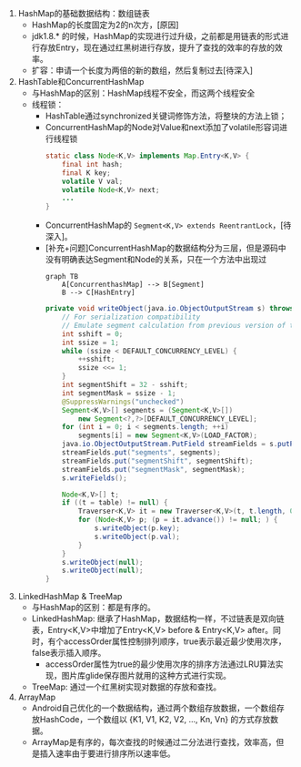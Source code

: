 1. HashMap的基础数据结构：数组链表
    * HashMap的长度固定为2的n次方，[原因]
    * jdk1.8.* 的时候，HashMap的实现进行过升级，之前都是用链表的形式进行存放Entry，现在通过红黑树进行存放，提升了查找的效率的存放的效率。
    * 扩容：申请一个长度为两倍的新的数组，然后复制过去[待深入]
2. HashTable和ConcurrentHashMap
    * 与HashMap的区别：HashMap线程不安全，而这两个线程安全
    * 线程锁：
        * HashTable通过synchronized关键词修饰方法，将整块的方法上锁；
        * ConcurrentHashMap的Node对Value和next添加了volatile形容词进行线程锁
            ``` java
            static class Node<K,V> implements Map.Entry<K,V> {
                final int hash;
                final K key;
                volatile V val;
                volatile Node<K,V> next;
                ...
            }

            ```
        * ConcurrentHashMap的 ``` Segment<K,V> extends ReentrantLock ```，[待深入]。
        * [补充+问题]ConcurrentHashMap的数据结构分为三层，但是源码中没有明确表达Segment和Node的关系，只在一个方法中出现过
            ```
            graph TB
                A[ConcurrenthashMap] --> B[Segment]
                B --> C[HashEntry]
            ```
            ``` java
            private void writeObject(java.io.ObjectOutputStream s) throws java.io.IOException {
                // For serialization compatibility
                // Emulate segment calculation from previous version of this class
                int sshift = 0;
                int ssize = 1;
                while (ssize < DEFAULT_CONCURRENCY_LEVEL) {
                    ++sshift;
                    ssize <<= 1;
                }
                int segmentShift = 32 - sshift;
                int segmentMask = ssize - 1;
                @SuppressWarnings("unchecked")
                Segment<K,V>[] segments = (Segment<K,V>[])
                    new Segment<?,?>[DEFAULT_CONCURRENCY_LEVEL];
                for (int i = 0; i < segments.length; ++i)
                    segments[i] = new Segment<K,V>(LOAD_FACTOR);
                java.io.ObjectOutputStream.PutField streamFields = s.putFields();
                streamFields.put("segments", segments);
                streamFields.put("segmentShift", segmentShift);
                streamFields.put("segmentMask", segmentMask);
                s.writeFields();

                Node<K,V>[] t;
                if ((t = table) != null) {
                    Traverser<K,V> it = new Traverser<K,V>(t, t.length, 0, t.length);
                    for (Node<K,V> p; (p = it.advance()) != null; ) {
                        s.writeObject(p.key);
                        s.writeObject(p.val);
                    }
                }
                s.writeObject(null);
                s.writeObject(null);
            }
            ```
3. LinkedHashMap & TreeMap
    * 与HashMap的区别：都是有序的。
    * LinkedHashMap: 继承了HashMap，数据结构一样，不过链表是双向链表，Entry<K,V>中增加了Entry<K,V> before & Entry<K,V> after。同时，有个accessOrder属性控制排列顺序，true表示最近最少使用次序，false表示插入顺序。
        * accessOrder属性为true的最少使用次序的排序方法通过LRU算法实现，图片库glide保存图片就用的这种方式进行实现。
    * TreeMap: 通过一个红黑树实现对数据的存放和查找。
4. ArrayMap
    * Android自己优化的一个数据结构，通过两个数组存放数据，一个数组存放HashCode，一个数组以 {K1, V1, K2, V2, ..., Kn, Vn} 的方式存放数据。
    * ArrayMap是有序的，每次查找的时候通过二分法进行查找，效率高，但是插入速率由于要进行排序所以速率低。
